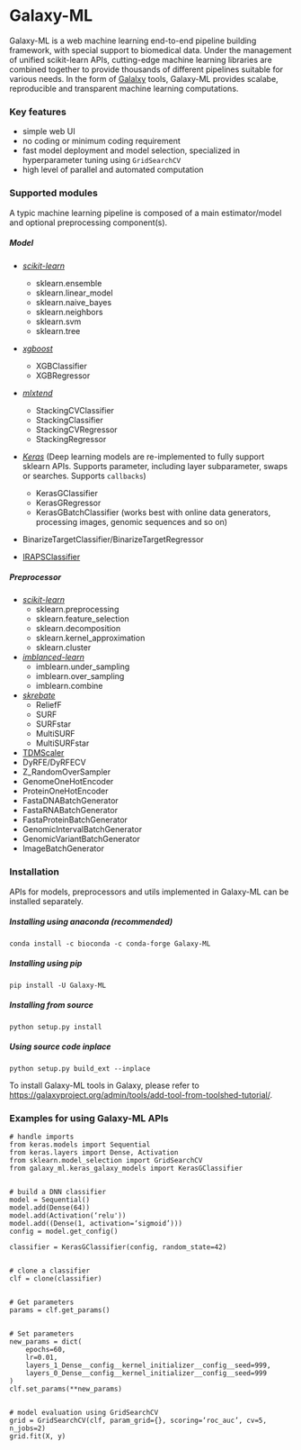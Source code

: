 
# Galaxy-ML
Galaxy-ML is a web machine learning end-to-end pipeline building framework, with special support to biomedical data. Under the management of unified scikit-learn APIs, cutting-edge machine learning libraries are combined together to provide thousands of different pipelines suitable for various needs. In the form of [Galalxy](https://github.com/galaxyproject/galaxy) tools, Galaxy-ML provides scalabe, reproducible and transparent machine learning computations.


### Key features
-  simple web UI
-  no coding or minimum coding requirement
-  fast model deployment and model selection, specialized in hyperparameter tuning using `GridSearchCV`
-  high level of parallel and automated computation


### Supported modules
A typic machine learning pipeline is composed of a main estimator/model and optional preprocessing component(s).

##### Model
- _[scikit-learn](https://github.com/scikit-learn/scikit-learn)_
    - sklearn.ensemble
    - sklearn.linear_model
    - sklearn.naive_bayes
    - sklearn.neighbors
    - sklearn.svm
    - sklearn.tree
- _[xgboost](https://github.com/dmlc/xgboost)_
    - XGBClassifier
    - XGBRegressor
- _[mlxtend](https://github.com/rasbt/mlxtend)_
    - StackingCVClassifier
    - StackingClassifier
    - StackingCVRegressor
    - StackingRegressor

- _[Keras](https://github.com/keras-team/keras)_ (Deep learning models are re-implemented to fully support sklearn APIs. Supports parameter, including layer subparameter, swaps or searches.  Supports `callbacks`)
    - KerasGClassifier
    - KerasGRegressor
    - KerasGBatchClassifier (works best with online data generators, processing images, genomic sequences and so on)
    
- BinarizeTargetClassifier/BinarizeTargetRegressor
- [IRAPSClassifier](https://www.ncbi.nlm.nih.gov/pmc/articles/PMC5445594/)
  
##### Preprocessor
- _[scikit-learn](https://github.com/scikit-learn/scikit-learn)_
    - sklearn.preprocessing
    - sklearn.feature_selection
    - sklearn.decomposition
    - sklearn.kernel_approximation
    - sklearn.cluster
- _[imblanced-learn](https://github.com/scikit-learn-contrib/imbalanced-learn)_
    - imblearn.under_sampling
    - imblearn.over_sampling
    - imblearn.combine
- _[skrebate](https://github.com/EpistasisLab/scikit-rebate/tree/master/skrebate)_
    - ReliefF
    - SURF
    - SURFstar
    - MultiSURF
    - MultiSURFstar
- [TDMScaler](https://www.ncbi.nlm.nih.gov/pubmed/26844019)
- DyRFE/DyRFECV
- Z_RandomOverSampler
- GenomeOneHotEncoder
- ProteinOneHotEncoder
- FastaDNABatchGenerator
- FastaRNABatchGenerator
- FastaProteinBatchGenerator
- GenomicIntervalBatchGenerator
- GenomicVariantBatchGenerator
- ImageBatchGenerator


### Installation
APIs for models, preprocessors and utils implemented in Galaxy-ML can be installed separately.

##### Installing using anaconda (recommended)
```
conda install -c bioconda -c conda-forge Galaxy-ML
```

##### Installing using pip
```
pip install -U Galaxy-ML
```

##### Installing from source
```
python setup.py install
```

##### Using source code inplace
```
python setup.py build_ext --inplace
```

To install Galaxy-ML tools in Galaxy, please refer to https://galaxyproject.org/admin/tools/add-tool-from-toolshed-tutorial/.


### Examples for using Galaxy-ML APIs

```
# handle imports
from keras.models import Sequential
from keras.layers import Dense, Activation
from sklearn.model_selection import GridSearchCV
from galaxy_ml.keras_galaxy_models import KerasGClassifier


# build a DNN classifier
model = Sequential()
model.add(Dense(64))
model.add(Activation(‘relu'))
model.add((Dense(1, activation=‘sigmoid’)))
config = model.get_config()

classifier = KerasGClassifier(config, random_state=42)


# clone a classifier
clf = clone(classifier)


# Get parameters
params = clf.get_params()


# Set parameters
new_params = dict(
    epochs=60,
    lr=0.01,
    layers_1_Dense__config__kernel_initializer__config__seed=999,
    layers_0_Dense__config__kernel_initializer__config__seed=999
)
clf.set_params(**new_params)


# model evaluation using GridSearchCV
grid = GridSearchCV(clf, param_grid={}, scoring=‘roc_auc’, cv=5, n_jobs=2)
grid.fit(X, y)
```

